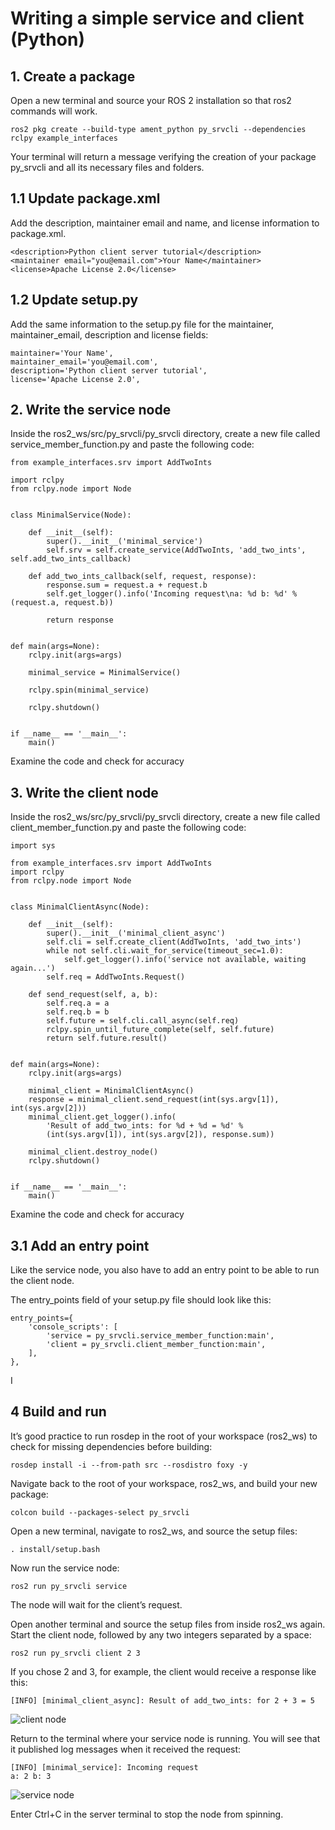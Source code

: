 # Writing a simple service and client (Python)

##  1. Create a package

Open a new terminal and source your ROS 2 installation so that ros2 commands will work.

```
ros2 pkg create --build-type ament_python py_srvcli --dependencies rclpy example_interfaces
```

Your terminal will return a message verifying the creation of your package py_srvcli and all its necessary files and folders.

## 1.1 Update package.xml

Add the description, maintainer email and name, and license information to package.xml.

```
<description>Python client server tutorial</description>
<maintainer email="you@email.com">Your Name</maintainer>
<license>Apache License 2.0</license>
```

## 1.2 Update setup.py

Add the same information to the setup.py file for the maintainer, maintainer_email, description and license fields:

```
maintainer='Your Name',
maintainer_email='you@email.com',
description='Python client server tutorial',
license='Apache License 2.0',
```

##  2. Write the service node

Inside the ros2_ws/src/py_srvcli/py_srvcli directory, create a new file called service_member_function.py and paste the following code:

```
from example_interfaces.srv import AddTwoInts

import rclpy
from rclpy.node import Node


class MinimalService(Node):

    def __init__(self):
        super().__init__('minimal_service')
        self.srv = self.create_service(AddTwoInts, 'add_two_ints', self.add_two_ints_callback)

    def add_two_ints_callback(self, request, response):
        response.sum = request.a + request.b
        self.get_logger().info('Incoming request\na: %d b: %d' % (request.a, request.b))

        return response


def main(args=None):
    rclpy.init(args=args)

    minimal_service = MinimalService()

    rclpy.spin(minimal_service)

    rclpy.shutdown()


if __name__ == '__main__':
    main()
```
Examine the code and check for accuracy

##  3. Write the client node

Inside the ros2_ws/src/py_srvcli/py_srvcli directory, create a new file called client_member_function.py and paste the following code:

```
import sys

from example_interfaces.srv import AddTwoInts
import rclpy
from rclpy.node import Node


class MinimalClientAsync(Node):

    def __init__(self):
        super().__init__('minimal_client_async')
        self.cli = self.create_client(AddTwoInts, 'add_two_ints')
        while not self.cli.wait_for_service(timeout_sec=1.0):
            self.get_logger().info('service not available, waiting again...')
        self.req = AddTwoInts.Request()

    def send_request(self, a, b):
        self.req.a = a
        self.req.b = b
        self.future = self.cli.call_async(self.req)
        rclpy.spin_until_future_complete(self, self.future)
        return self.future.result()


def main(args=None):
    rclpy.init(args=args)

    minimal_client = MinimalClientAsync()
    response = minimal_client.send_request(int(sys.argv[1]), int(sys.argv[2]))
    minimal_client.get_logger().info(
        'Result of add_two_ints: for %d + %d = %d' %
        (int(sys.argv[1]), int(sys.argv[2]), response.sum))

    minimal_client.destroy_node()
    rclpy.shutdown()


if __name__ == '__main__':
    main()
```

Examine the code and check for accuracy

## 3.1 Add an entry point

Like the service node, you also have to add an entry point to be able to run the client node.

The entry_points field of your setup.py file should look like this:

```
entry_points={
    'console_scripts': [
        'service = py_srvcli.service_member_function:main',
        'client = py_srvcli.client_member_function:main',
    ],
},
```
I
##  4 Build and run

It’s good practice to run rosdep in the root of your workspace (ros2_ws) to check for missing dependencies before building:

```
rosdep install -i --from-path src --rosdistro foxy -y
```

Navigate back to the root of your workspace, ros2_ws, and build your new package:

```
colcon build --packages-select py_srvcli
```

Open a new terminal, navigate to ros2_ws, and source the setup files:

```
. install/setup.bash
```

Now run the service node:

```
ros2 run py_srvcli service
```

The node will wait for the client’s request.

Open another terminal and source the setup files from inside ros2_ws again. Start the client node, followed by any two integers separated by a space:

```
ros2 run py_srvcli client 2 3
```

If you chose 2 and 3, for example, the client would receive a response like this:

```
[INFO] [minimal_client_async]: Result of add_two_ints: for 2 + 3 = 5
```
![client node](https://user-images.githubusercontent.com/90166739/193851331-bade2e14-2ac8-4a8f-8405-ceef25799028.PNG)


Return to the terminal where your service node is running. You will see that it published log messages when it received the request:

```
[INFO] [minimal_service]: Incoming request
a: 2 b: 3
```
![service node](https://user-images.githubusercontent.com/90166739/193851231-d72f716a-8650-4edb-af45-80586aa9fb72.PNG)


Enter Ctrl+C in the server terminal to stop the node from spinning.
